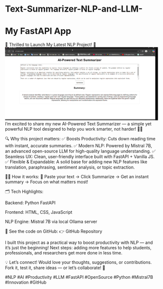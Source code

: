 # Text-Summarizer-NLP-and-LLM-
# My FastAPI App
🚀 Thrilled to Launch My Latest NLP Project! 🚀
![Screenshot](https://github.com/60akramuddoula/Text-Summarizer-NLP-and-LLM-/blob/main/Screenshot%202025-06-29%20124717.png)
I’m excited to share my new AI-Powered Text Summarizer — a simple yet powerful NLP tool designed to help you work smarter, not harder! 🧠✨

🔍 Why this project matters:
✅ Boosts Productivity: Cuts down reading time with instant, accurate summaries.
✅ Modern NLP: Powered by Mistral 7B, an advanced open-source LLM for high-quality language understanding.
✅ Seamless UX: Clean, user-friendly interface built with FastAPI + Vanilla JS.
✅ Flexible & Expandable: A solid base for adding new NLP features like translation, paraphrasing, sentiment analysis, or topic extraction.

👨‍💻 How it works:
📌 Paste your text → Click Summarize → Get an instant summary → Focus on what matters most!

🗂️ Tech Highlights:

Backend: Python FastAPI

Frontend: HTML, CSS, JavaScript

NLP Engine: Mistral 7B via local Ollama server

📌 See the code on GitHub: 👉 GitHub Repository


I built this project as a practical way to boost productivity with NLP — and it’s just the beginning! Next steps: adding more features to help students, professionals, and researchers get more done in less time.

💡 Let’s connect!
Would love your thoughts, suggestions, or contributions. Fork it, test it, share ideas — or let’s collaborate! 🚀

#NLP #AI #Productivity #LLM #FastAPI #OpenSource #Python #Mistral7B #Innovation #GitHub
